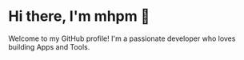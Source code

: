 # Hi there, I'm mhpm 👋

Welcome to my GitHub profile! I'm a passionate developer who loves building Apps and Tools. 
